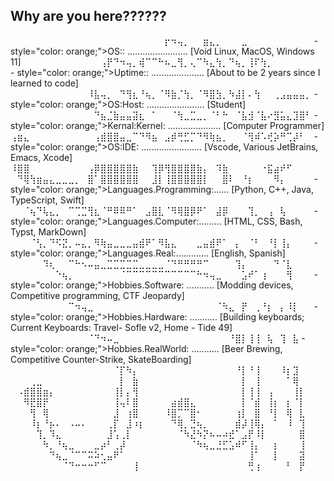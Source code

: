 ## Why are you here??????



⠀⠀⠀⠀⠀⠀⠀⠀⠀⠀⠀⠀⠀⠀⠀⠀⠀⠀⠀⠀⠀⠀⠀⠀⡖⠲⢤⡀⠀⠀⣶⣄⡀⠀⠀⠀⣀⠀⠀⠀⠀⠀⠀⠀⠀⠀⠀                - style="color: orange;">OS:</span>: ........................ [Void Linux, MacOS, Windows 11]
⠀⠀⠀⠀⠀⠀⠀⠀⠀⠀⠀⠀⢠⡟⠙⠲⢤⡀⢾⠉⠉⠓⠦⣀⢻⡀⢄⠉⠳⣄⢳⡀⠙⢦⡀⢸⠏⢳⡀⠀⠀⠀⠀⠀⠀⠀⠀                - style="color: orange;">Uptime:</span>: ..................... [About to be 2 years since I learned to code]
⠀⠀⠀⠀⠀⠀⠀⠀⠀⠀⠀⠀⠸⣧⢤⡀⠀⠙⢻⣆⠘⢦⡀⠈⠻⣷⡈⢳⡀⠈⠻⣿⣳⡀⠳⣼⡇⠄⢳⠀⠀⢀⣠⣤⣤⣤⡀                - style="color: orange;">OS:</span>Host: ....................... [Student]
⠀⠀⠀⠀⠀⠀⠀⠀⠀⠀⠀⠀⠀⠙⣦⣈⣷⣤⣤⣽⣆⠀⠁⠀⠀⠈⢳⣀⣉⣀⡀⠈⠃⠓⠀⠈⣧⣺⠈⣧⠔⣻⣥⣄⣹⣿⠃                - style="color: orange;">Kernal:</span>Kernel: ..................... [Computer Programmer]
⢠⣶⣄⠀⠀⠀⠀⠀⠀⠀⠀⠀⠀⢠⣾⣿⣿⣤⣀⠉⠙⠻⣦⠀⣠⡾⢛⣋⡉⠙⠻⢷⣦⡀⠀⠀⠈⢻⠾⠡⢞⡵⠛⢉⡼⠃⠀                - style="color: orange;">OS:</span>IDE: ........................ [Vscode, Various JetBrains, Emacs, Xcode]
⠸⣿⣿⠀⠀⠀⠀⠀⠀⠀⠀⠀⢠⡿⣿⣿⣿⣿⣿⣷⠀⠀⢹⡿⢻⣿⣿⣿⣿⣷⡄⠀⠹⣷⠀⠀⠀⠀⠀⠐⣯⣴⠞⠋⠀⠀⠀
⠀⠙⢿⢳⣶⣤⣄⣀⣀⣀⡀⠀⣿⠁⣿⣿⣿⣿⣿⣿⠀⠀⣸⡇⢸⣿⣿⣿⣿⣿⡇⠀⠀⣿⠇⠀⠘⡆⠀⠀⠀⠻⡄⠀⠀⠀⠀                - style="color: orange;">Languages.Programming:</span>...... [Python, C++, Java, TypeScript, Swift]
⠀⠀⠈⢦⠙⢧⣄⡀⠀⠉⢉⣉⢻⣆⠈⠛⠿⠿⠛⠁⠀⣠⣿⣇⠈⠻⢿⣿⡿⠟⠁⠀⣼⡿⠀⠀⠀⢹⡀⠀⢠⠀⢧⠀⠀⠀⠀                - style="color: orange;">Languages.Computer:</span>......... [HTML, CSS, Bash, Typst, MarkDown]
⠀⠀⠀⠈⢣⡀⠙⠫⣝⡀⠤⣄⡀⠻⢷⣤⣀⣀⣀⣤⣾⠟⠁⠻⣧⣄⠀⠀⠀⣀⣤⣾⠟⠁⠀⡄⠀⠈⠃⠀⠘⡇⢸⡄⠀⠀⠀                - style="color: orange;">Languages.Real:</span>............. [English, Spanish]
⠀⠀⠀⠀⠀⠹⢆⠀⠀⠉⠓⠢⠤⣤⣀⣉⣉⣉⣉⣉⣀⣀⣀⣀⠈⠙⠛⠛⠛⠛⠉⠀⠀⠀⠀⢹⡄⠀⠀⠀⠀⠙⠈⣇⠀⠀⠀
⠀⠀⠀⠀⠀⠀⠀⠑⢦⡀⠀⠀⠀⠀⠀⠀⠀⠈⠉⠉⠉⠉⠉⠉⠉⠉⠉⠉⠉⠓⠲⢤⣀⠀⠀⠀⣡⠞⠁⢰⠀⠀⠀⢻⠀⠀⠀                - style="color: orange;">Hobbies.Software:</span> ........... [Modding devices, Competitive programming, CTF Jeopardy]
⠀⠀⠀⠀⠀⠀⠀⠀⠀⠉⠲⢤⣀⠀⠀⠀⠀⠀⠀⠀⠀⠀⠀⠀⠀⠀⠀⠀⠀⠀⠀⠀⠈⠳⣄⠀⡟⠀⢀⠘⡆⠀⡄⠸⡇⠀⠀                - style="color: orange;">Hobbies.Hardware:</span> ........... [Building keyboards; Current Keyboards: Travel- Sofle v2, Home - Tide 49]
⠀⠀⠀⠀⠀⠀⠀⠀⠀⠀⠀⠀⠈⠙⠲⠤⣀⠀⠀⠀⠀⠀⠀⠀⠀⠀⠀⠀⠀⠀⠀⠀⠀⠀⠘⣿⡇⢸⢸⠀⢧⠀⢹⠀⣧                  - style="color: orange;">Hobbies.RealWorld:</span> ........... [Beer Brewing, Competitive Counter-Strike, SkateBoarding]
⠀⠀⠀⠀⠀⠀⠀⠀⠀⠀⠀⠀⠀⠀⠀⠀⠈⡏⠳⡄⠀⠀⠀⠀⠀⠀⠀⠀⠀⠀⠀⠀⠀⠀⠀⠘⡇⠘⢸⠀⠀⠀⠸⡆⣹⠀⠀
⠀⠀⠀⢀⣀⠀⠀⠀⠀⠀⠀⠀⠀⠀⠀⠀⠀⡇⠀⣷⠀⠀⠀⠀⠀⠀⠀⠀⠀⠀⠀⠀⠀⠀⠀⠀⡇⠀⢸⠀⠀⠀⠀⠁⢿⠀⠀
⠀⠠⣾⣿⣿⣶⡄⠀⠀⠀⠀⠀⠀⠀⠀⠀⢸⡇⡄⢻⠀⠀⠀⠀⠀⠀⠀⠀⠀⠀⠀⠀⠀⠀⠀⠀⡇⢸⢸⠀⢠⠀⠀⠀⢸⡇⠀
⠀⠀⠻⣟⣿⡟⠀⠀⠀⠀⠀⠀⠀⠀⠀⠀⢸⢤⠇⣿⠀⠀⠀⠀⠀⣴⣾⣿⣄⠀⠀⠀⠀⠀⠀⠀⡇⠈⣾⠀⢸⡆⠀⡆⠈⡇⠀
⠀⠀⠀⢻⠀⢿⠀⠀⠀⠀⠀⠀⠀⠀⠀⠀⣸⠀⢰⣿⠀⠀⠀⠀⠸⣿⡉⠉⣿⠂⠀⠀⠀⠀⠀⢰⡇⠀⣿⠀⠘⡇⠀⢿⠀⣇⠀
⠀⠀⠀⠸⡆⠘⡦⠄⠀⠠⠤⠄⠀⠀⠀⢀⡏⠀⣸⠰⡆⠀⠀⠀⠀⠙⢿⡀⣙⢦⡀⠀⠀⠀⠀⣾⡼⢸⢿⡄⠀⠁⠀⠸⠀⢹⠀
⠀⠀⠀⠀⢹⡀⠹⣄⠀⠀⠀⠀⠀⠀⠀⣸⢡⢀⡇⠀⠀⠀⠀⠀⠀⠀⠈⠳⣜⠳⡝⠦⠤⠴⣞⠁⣠⡟⠸⡇⠀⠀⠀⠀⠀⣿⠀
⠀⠀⠀⠀⠀⠳⡀⠘⢦⣀⠀⠀⠀⣀⡴⠃⢀⡼⠀⠀⠀⠀⠀⠀⠀⠀⠀⠀⠈⠳⢦⣀⣘⣋⣡⠾⠋⢸⡄⠀⠀⡆⠀⠀⠀⢸⠀
⠀⠀⠀⠀⠀⠀⠙⢦⣀⠈⠉⠉⠭⠵⢂⣤⠟⠁⠀⠀⠀⠀⠀⠀⠀⠀⠀⠀⠀⠀⠀⠀⠀⠀⠀⠀⠀⢸⠁⠀⠀⡇⠀⠀⠀⣽⠀
⠀⠀⠀⠀⠀⠀⠀⠀⠈⠙⠒⠒⠒⠋⠉⠀⠀⠀⠀⢸⠀⠀⠀⠀⠀⠀⠀⠀⠀⠀⠀⠀⠀⠀⠀⠀⠀⢛⢰⠀⠀⠀⠀⠃⠀⡟⠀
